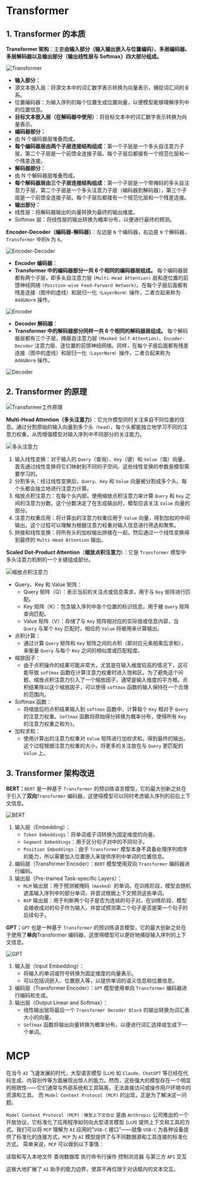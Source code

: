 # Transformer

## 1. Transformer 的本质

**Transformer 架构**：主要**由输入部分（输入输出嵌入与位置编码）、多层编码器、多层解码器以及输出部分（输出线性层与 Softmax）四大部分组成。**

![Transformer](/other_images/Transformer.png)

- **输入部分：**
- 源文本嵌入层：将源文本中的词汇数字表示转换为向量表示，捕捉词汇间的关系。
- 位置编码器：为输入序列的每个位置生成位置向量，以便模型能够理解序列中的位置信息。
- **目标文本嵌入层（在解码器中使用）**：将目标文本中的词汇数字表示转换为向量表示。
- **编码器部分：**
- 由 N 个编码器层堆叠而成。
- **每个编码器层由两个子层连接结构组成**：第一个子层是一个多头自注意力子层，第二个子层是一个前馈全连接子层。每个子层后都接有一个规范化层和一个残差连接。
- **解码器部分：**
- 由 N 个解码器层堆叠而成。
- **每个解码器层由三个子层连接结构组成**：第一个子层是一个带掩码的多头自注意力子层，第二个子层是一个多头注意力子层（编码器到解码器），第三个子层是一个前馈全连接子层。每个子层后都接有一个规范化层和一个残差连接。
- **输出部分：**
- 线性层：将解码器输出的向量转换为最终的输出维度。
- Softmax 层：将线性层的输出转换为概率分布，以便进行最终的预测。

**Encoder-Decoder（编码器-解码器）**：左边是 `N` 个编码器，右边是 `N` 个解码器，`Transformer` 中的`N` 为 `6`。

![Encoder-Decoder](/other_images/Encoder-Decoder.png)

- **Encoder 编码器**：
- **Transformer 中的编码器部分一共 6 个相同的编码器层组成。**
  每个编码器层都有两个子层，即多头自注意力层 `(Multi-Head Attention)` 层和逐位置的前馈神经网络 `(Position-wise Feed-Forward Network)`。在每个子层后面都有残差连接（图中的虚线）和层归一化`（LayerNorm）`操作，二者合起来称为 `Add&Norm` 操作。

![Encoder](/other_images/Encoder.png)

- **Decoder 解码器**：
- **Transformer 中的解码器部分同样一共 6 个相同的解码器层组成。**
  每个解码器层都有三个子层，掩蔽自注意力层 `(Masked Self-Attention)`、`Encoder-Decoder` 注意力层、逐位置的前馈神经网络。同样，在每个子层后面都有残差连接（图中的虚线）和层归一化`（LayerNorm）`操作，二者合起来称为 `Add&Norm` 操作。

![Decoder](/other_images/Decoder.png)

## 2. Transformer 的原理

![Transformer工作原理](/other_images/Transformer工作原理.png)

**Multi-Head Attention（多头注意力）**：它允许模型同时关注来自不同位置的信息。通过分割原始的输入向量到多个头`（head）`，每个头都能独立地学习不同的注意力权重，从而增强模型对输入序列中不同部分的关注能力。

![多头注意力](/other_images/多头注意力.png)

1. 输入线性变换：对于输入的 `Query`（查询）、`Key`（键）和 `Value`（值）向量，首先通过线性变换将它们映射到不同的子空间。这些线性变换的参数是模型需要学习的。
2. 分割多头：经过线性变换后，`Query`、`Key` 和 `Value` 向量被分割成多个头。每个头都会独立地进行注意力计算。
3. 缩放点积注意力：在每个头内部，使用缩放点积注意力来计算 `Query` 和 `Key` 之间的注意力分数。这个分数决定了在生成输出时，模型应该关注 `Value` 向量的部分。
4. 注意力权重应用：将计算出的注意力权重应用于 `Value` 向量，得到加权的中间输出。这个过程可以理解为根据注意力权重对输入信息进行筛选和聚焦。
5. 拼接和线性变换：将所有头的加权输出拼接在一起，然后通过一个线性变换得到最终的 `Multi-Head Attention` 输出。

**Scaled Dot-Product Attention**（**缩放点积注意力**）：它是 `Transformer` 模型中多头注意力机制的一个关键组成部分。

![缩放点积注意力](/other_images/缩放点积注意力.png)

- Query、Key 和 Value 矩阵：
  - Query 矩阵（Q）：表示当前的关注点或信息需求，用于与 `Key` 矩阵进行匹配。
  - Key 矩阵（K）：包含输入序列中各个位置的标识信息，用于被 `Query` 矩阵查询匹配。
  - Value 矩阵（V）：存储了与 `Key` 矩阵相对应的实际值或信息内容，当 `Query` 与某个 `Key` 匹配时，相应的 `Value` 将被用来计算输出。
- 点积计算：
  - 通过计算 `Query` 矩阵和 `Key` 矩阵之间的点积（即对应元素相乘后求和），来衡量 `Query` 与每个 `Key` 之间的相似度或匹配程度。
- 缩放因子：
  - 由于点积操作的结果可能非常大，尤其是在输入维度较高的情况下，这可能导致 `softmax` 函数在计算注意力权重时进入饱和区。为了避免这个问题，缩放点积注意力引入了一个缩放因子，通常是输入维度的平方根。点积结果除以这个缩放因子，可以使得 `softmax` 函数的输入保持在一个合理的范围内。
- Softmax 函数：
  - 将缩放后的点积结果输入到 `softmax` 函数中，计算每个 `Key` 相对于 `Query` 的注意力权重。`Softmax` 函数将原始得分转换为概率分布，使得所有 `Key` 的注意力权重之和为`1`。
- 加权求和：
  - 使用计算出的注意力权重对 `Value` 矩阵进行加权求和，得到最终的输出。这个过程根据注意力权重的大小，将更多的关注放在与 `Query` 更匹配的 `Value` 上。

## 3. Transformer 架构改进

**BERT：**`BERT` 是一种基于 `Transformer` 的预训练语言模型，它的最大创新之处在于引入了**双向**`Transformer` 编码器，这使得模型可以同时考虑输入序列的前后上下文信息。

![BERT](/other_images/BERT.png)

1. 输入层（Embedding）：
   - `Token Embeddings`：将单词或子词转换为固定维度的向量。
   - `Segment Embeddings`：用于区分句子对中的不同句子。
   - `Position Embeddings`：由于 `Transformer` 模型本身不具备处理序列顺序的能力，所以需要加入位置嵌入来提供序列中单词的位置信息。
2. 编码层（Transformer Encoder）：`BERT` 模型使用双向 `Transformer` 编码器进行编码。
3. 输出层（Pre-trained Task-specific Layers）：
   - `MLM` 输出层：用于预测被掩码`（masked）`的单词。在训练阶段，模型会随机遮盖输入序列中的部分单词，并尝试根据上下文预测这些单词。
   - `NSP` 输出层：用于判断两个句子是否为连续的句子对。在训练阶段，模型会接收成对的句子作为输入，并尝试预测第二个句子是否是第一个句子的后续句子。

**GPT：**`GPT` 也是一种基于 `Transformer` 的预训练语言模型，它的最大创新之处在于使用了**单向**Transformer 编码器，这使得模型可以更好地捕捉输入序列的上下文信息。

![GPT](/other_images/GPT.png)

1. 输入层（Input Embedding）：
   - 将输入的单词或符号转换为固定维度的向量表示。
   - 可以包括词嵌入、位置嵌入等，以提供单词的语义信息和位置信息。
2. 编码层（Transformer Encoder）：`GPT` 模型使用单向 `Transformer` 编码器进行编码和生成。
3. 输出层（Output Linear and Softmax）：
   - 线性输出层将最后一个 `Transformer Decoder Block` 的输出转换为词汇表大小的向量。
   - `Softmax` 函数将输出向量转换为概率分布，以便进行词汇选择或生成下一个单词。

# MCP

在当今 `AI` 飞速发展的时代，大型语言模型 (`LLM`) 如 `Claude、ChatGPT` 等已经在代码生成、内容创作等方面展现出惊人的能力。然而，这些强大的模型存在一个明显的局限性——它们通常与外部系统和工具隔离，无法直接访问或操作用户环境中的资源和工具。
而 `Model Context Protocol (MCP)` 的出现，正是为了解决这一问题。

`Model Context Protocol (MCP)：模型上下文协议` 是由 `Anthropic` 公司推出的一个开放协议，它标准化了应用程序如何向大型语言模型 (`LLM`) 提供上下文和工具的方式。我们可以将 `MCP` 理解为 `AI` 应用的"`USB-C` 接口"——就像 `USB-C` 为各种设备提供了标准化的连接方式，`MCP` 为 `AI` 模型提供了与不同数据源和工具连接的标准化方式。
简单来说，`MCP` 可以做到以下事情：

读取和写入本地文件
查询数据库
执行命令行操作
控制浏览器
与第三方 `API` 交互

这极大地扩展了 `AI` 助手的能力边界，使其不再仅限于对话框内的文本交互。
